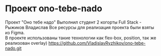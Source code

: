 # Проект ono-tebe-nado
Проект "Оно тебе надо"
Выполнил студент 2 когорты Full Stack  - Рыжиков Владислав
Все ресурсы для реализация проекта были взяты из Figma.  
В проекте использованы такие технологии как flex-box, position, так же реализован overlay)
https://github.com/VladislavRyzhikov/ono-tebe-nado.git
